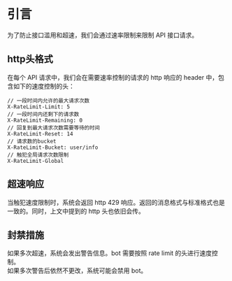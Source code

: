 # 引言
为了防止接口滥用和超速，我们会通过速率限制来限制 API 接口请求。

## http头格式
在每个 API 请求中，我们会在需要速率控制的请求的 http 响应的 header 中，包含如下的速度控制的头：
```
// 一段时间内允许的最大请求次数
X-RateLimit-Limit: 5  
// 一段时间内还剩下的请求数
X-RateLimit-Remaining: 0
// 回复到最大请求次数需要等待的时间
X-RateLimit-Reset: 14
// 请求数的bucket
X-RateLimit-Bucket: user/info
// 触犯全局请求次数限制
X-RateLimit-Global
```

## 超速响应
当触犯速度限制时，系统会返回 http 429 响应。返回的消息格式与标准格式也是一致的。同时，上文中提到的 http 头也依旧会传。


## 封禁措施
如果多次超速，系统会发出警告信息。bot 需要按照 rate limit 的头进行速度控制。  
如果多次警告后依然不更改，系统可能会禁用 bot。  
